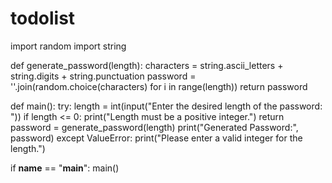 # todolist
import random
import string

def generate_password(length):
    characters = string.ascii_letters + string.digits + string.punctuation
    password = ''.join(random.choice(characters) for i in range(length))
    return password

def main():
    try:
        length = int(input("Enter the desired length of the password: "))
        if length <= 0:
            print("Length must be a positive integer.")
            return
        password = generate_password(length)
        print("Generated Password:", password)
    except ValueError:
        print("Please enter a valid integer for the length.")

if __name__ == "__main__":
    main()
